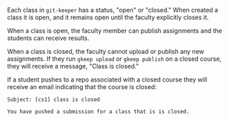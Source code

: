
Each class in `git-keeper` has a status, "open" or "closed."  When created a class it is open,
and it remains open until the faculty explicitly closes it.

When a class is open, the faculty member can publish assignments and the students can
receive results.

When a class is closed, the faculty cannot upload or publish any new assignments.  If
they run `gkeep upload` or `gkeep publish` on a closed course, they will receive a message,
"Class <classname> is closed."

If a student pushes to a repo associated with a closed course they will receive an email
indicating that the course is closed:

```
Subject: [cs1] class is closed

You have pushed a submission for a class that is is closed.
```

